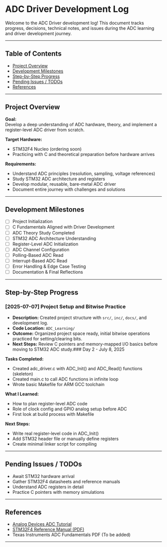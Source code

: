 # ADC Driver Development Log

Welcome to the ADC Driver development log! This document tracks progress, decisions, technical notes, and issues during the ADC learning and driver development journey.

---

## Table of Contents

- [Project Overview](#project-overview)
- [Development Milestones](#development-milestones)
- [Step-by-Step Progress](#step-by-step-progress)
- [Pending Issues / TODOs](#pending-issues--todos)
- [References](#references)

---

## Project Overview

**Goal:**  
Develop a deep understanding of ADC hardware, theory, and implement a register-level ADC driver from scratch.

**Target Hardware:**  
- STM32F4 Nucleo (ordering soon)
- Practicing with C and theoretical preparation before hardware arrives

**Requirements:**  
- Understand ADC principles (resolution, sampling, voltage references)  
- Study STM32 ADC architecture and registers  
- Develop modular, reusable, bare-metal ADC driver  
- Document entire journey with challenges and solutions  

---

## Development Milestones

- [ ] Project Initialization
- [ ] C Fundamentals Aligned with Driver Development
- [ ] ADC Theory Study Completed
- [ ] STM32 ADC Architecture Understanding
- [ ] Register-Level ADC Initialization
- [ ] ADC Channel Configuration
- [ ] Polling-Based ADC Read
- [ ] Interrupt-Based ADC Read
- [ ] Error Handling & Edge Case Testing
- [ ] Documentation & Final Reflections

---

## Step-by-Step Progress

### [2025-07-07] Project Setup and Bitwise Practice

- **Description:** Created project structure with `src/`, `inc/`, `docs/`, and development log.
- **Code Location:** `ADC_Learning/`
- **Outcome:** Organized project space ready, initial bitwise operations practiced for setting/clearing bits.
- **Next Steps:** Review C pointers and memory-mapped I/O basics before moving to STM32 ADC study.### Day 2 - July 8, 2025

**Tasks Completed:**
- Created adc_driver.c with ADC_Init() and ADC_Read() functions (skeleton)
- Created main.c to call ADC functions in infinite loop
- Wrote basic Makefile for ARM GCC toolchain

**What I Learned:**
- How to plan register-level ADC code
- Role of clock config and GPIO analog setup before ADC
- First look at build process with Makefile

**Next Steps:**
- Write real register-level code in ADC_Init()
- Add STM32 header file or manually define registers
- Create minimal linker script for compiling






---

## Pending Issues / TODOs

- Await STM32 hardware arrival  
- Gather STM32F4 datasheets and reference manuals  
- Understand ADC registers in detail  
- Practice C pointers with memory simulations  

---

## References

- [Analog Devices ADC Tutorial](https://www.analog.com/en/analog-dialogue/articles/tutorial-on-analog-to-digital-conversion.html)  
- [STM32F4 Reference Manual (PDF)](https://www.st.com/resource/en/reference_manual/dm00031020-stm32f4-series-advanced-armbased-32bit-mcus-stmicroelectronics.pdf)  
- Texas Instruments ADC Fundamentals PDF (To be added)  

---
